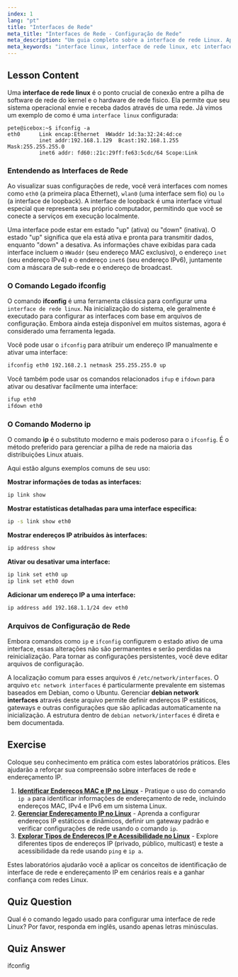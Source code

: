 ```yaml
---
index: 1
lang: "pt"
title: "Interfaces de Rede"
meta_title: "Interfaces de Rede - Configuração de Rede"
meta_description: "Um guia completo sobre a interface de rede Linux. Aprenda a usar ifconfig e o moderno comando ip, e entenda arquivos de configuração como /etc/network/interfaces, especialmente em sistemas Debian."
meta_keywords: "interface linux, interface de rede linux, etc interfaces de rede, interfaces de rede debian, ifconfig, comando ip, configuração de rede, rede linux"
---
```


## Lesson Content

Uma **interface de rede linux** é o ponto crucial de conexão entre a pilha de software de rede do kernel e o hardware de rede físico. Ela permite que seu sistema operacional envie e receba dados através de uma rede. Já vimos um exemplo de como é uma `interface linux` configurada:

```plaintext
pete@icebox:~$ ifconfig -a
eth0      Link encap:Ethernet  HWaddr 1d:3a:32:24:4d:ce
          inet addr:192.168.1.129  Bcast:192.168.1.255  Mask:255.255.255.0
          inet6 addr: fd60::21c:29ff:fe63:5cdc/64 Scope:Link
```

### Entendendo as Interfaces de Rede

Ao visualizar suas configurações de rede, você verá interfaces com nomes como `eth0` (a primeira placa Ethernet), `wlan0` (uma interface sem fio) ou `lo` (a interface de loopback). A interface de loopback é uma interface virtual especial que representa seu próprio computador, permitindo que você se conecte a serviços em execução localmente.

Uma interface pode estar em estado "up" (ativa) ou "down" (inativa). O estado "up" significa que ela está ativa e pronta para transmitir dados, enquanto "down" a desativa. As informações chave exibidas para cada interface incluem o `HWaddr` (seu endereço MAC exclusivo), o endereço `inet` (seu endereço IPv4) e o endereço `inet6` (seu endereço IPv6), juntamente com a máscara de sub-rede e o endereço de broadcast.

### O Comando Legado ifconfig

O comando **ifconfig** é uma ferramenta clássica para configurar uma `interface de rede linux`. Na inicialização do sistema, ele geralmente é executado para configurar as interfaces com base em arquivos de configuração. Embora ainda esteja disponível em muitos sistemas, agora é considerado uma ferramenta legada.

Você pode usar o `ifconfig` para atribuir um endereço IP manualmente e ativar uma interface:

```bash
ifconfig eth0 192.168.2.1 netmask 255.255.255.0 up
```

Você também pode usar os comandos relacionados `ifup` e `ifdown` para ativar ou desativar facilmente uma interface:

```bash
ifup eth0
ifdown eth0
```

### O Comando Moderno ip

O comando **ip** é o substituto moderno e mais poderoso para o `ifconfig`. É o método preferido para gerenciar a pilha de rede na maioria das distribuições Linux atuais.

Aqui estão alguns exemplos comuns de seu uso:

**Mostrar informações de todas as interfaces:**

```bash
ip link show
```

**Mostrar estatísticas detalhadas para uma interface específica:**

```bash
ip -s link show eth0
```

**Mostrar endereços IP atribuídos às interfaces:**

```bash
ip address show
```

**Ativar ou desativar uma interface:**

```bash
ip link set eth0 up
ip link set eth0 down
```

**Adicionar um endereço IP a uma interface:**

```bash
ip address add 192.168.1.1/24 dev eth0
```

### Arquivos de Configuração de Rede

Embora comandos como `ip` e `ifconfig` configurem o estado ativo de uma interface, essas alterações não são permanentes e serão perdidas na reinicialização. Para tornar as configurações persistentes, você deve editar arquivos de configuração.

A localização comum para esses arquivos é `/etc/network/interfaces`. O arquivo `etc network interfaces` é particularmente prevalente em sistemas baseados em Debian, como o Ubuntu. Gerenciar **debian network interfaces** através deste arquivo permite definir endereços IP estáticos, gateways e outras configurações que são aplicadas automaticamente na inicialização. A estrutura dentro de `debian network/interfaces` é direta e bem documentada.

## Exercise

Coloque seu conhecimento em prática com estes laboratórios práticos. Eles ajudarão a reforçar sua compreensão sobre interfaces de rede e endereçamento IP.

1. **[Identificar Endereços MAC e IP no Linux](https://labex.io/pt/labs/comptia-identify-mac-and-ip-addresses-in-linux-592731)** - Pratique o uso do comando `ip a` para identificar informações de endereçamento de rede, incluindo endereços MAC, IPv4 e IPv6 em um sistema Linux.
2. **[Gerenciar Endereçamento IP no Linux](https://labex.io/pt/labs/comptia-manage-ip-addressing-in-linux-592736)** - Aprenda a configurar endereços IP estáticos e dinâmicos, definir um gateway padrão e verificar configurações de rede usando o comando `ip`.
3. **[Explorar Tipos de Endereços IP e Acessibilidade no Linux](https://labex.io/pt/labs/comptia-explore-ip-address-types-and-reachability-in-linux-592780)** - Explore diferentes tipos de endereços IP (privado, público, multicast) e teste a acessibilidade da rede usando `ping` e `ip a`.

Estes laboratórios ajudarão você a aplicar os conceitos de identificação de interface de rede e endereçamento IP em cenários reais e a ganhar confiança com redes Linux.

## Quiz Question

Qual é o comando legado usado para configurar uma interface de rede Linux? Por favor, responda em inglês, usando apenas letras minúsculas.

## Quiz Answer

ifconfig
